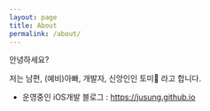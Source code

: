 ```yaml
---
layout: page
title: About
permalink: /about/
---
```


안녕하세요? 

저는 남편, (예비)아빠, 개발자, 신앙인인 토미🙂 라고 합니다.

- 운영중인 iOS개발 블로그 : https://jusung.github.io
